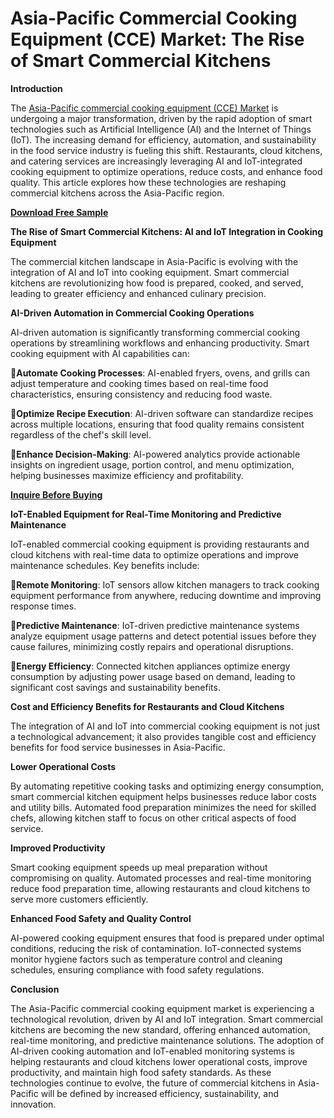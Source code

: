 # Asia-Pacific Commercial Cooking Equipment (CCE) Market: The Rise of Smart Commercial Kitchens

**Introduction**

The [Asia-Pacific commercial cooking equipment (CCE) Market](https://www.nextmsc.com/report/asia-pacific-commercial-cooking-equipment-cce-market-rc2932) is undergoing a major transformation, driven by the rapid adoption of smart technologies such as Artificial Intelligence (AI) and the Internet of Things (IoT). The increasing demand for efficiency, automation, and sustainability in the food service industry is fueling this shift. Restaurants, cloud kitchens, and catering services are increasingly leveraging AI and IoT-integrated cooking equipment to optimize operations, reduce costs, and enhance food quality. This article explores how these technologies are reshaping commercial kitchens across the Asia-Pacific region.

[**Download Free Sample**](https://www.nextmsc.com/asia-pacific-commercial-cooking-equipment-cce-market-rc2932/request-sample)

**The Rise of Smart Commercial Kitchens: AI and IoT Integration in Cooking Equipment**

The commercial kitchen landscape in Asia-Pacific is evolving with the integration of AI and IoT into cooking equipment. Smart commercial kitchens are revolutionizing how food is prepared, cooked, and served, leading to greater efficiency and enhanced culinary precision.

**AI-Driven Automation in Commercial Cooking Operations**

AI-driven automation is significantly transforming commercial cooking operations by streamlining workflows and enhancing productivity. Smart cooking equipment with AI capabilities can:

**Automate Cooking Processes**: AI-enabled fryers, ovens, and grills can adjust temperature and cooking times based on real-time food characteristics, ensuring consistency and reducing food waste.

**Optimize Recipe Execution**: AI-driven software can standardize recipes across multiple locations, ensuring that food quality remains consistent regardless of the chef's skill level.

**Enhance Decision-Making**: AI-powered analytics provide actionable insights on ingredient usage, portion control, and menu optimization, helping businesses maximize efficiency and profitability.

[**Inquire Before Buying**](https://www.nextmsc.com/asia-pacific-commercial-cooking-equipment-cce-market-rc2932/inquire-before-buying)

**IoT-Enabled Equipment for Real-Time Monitoring and Predictive Maintenance**

IoT-enabled commercial cooking equipment is providing restaurants and cloud kitchens with real-time data to optimize operations and improve maintenance schedules. Key benefits include:

**Remote Monitoring**: IoT sensors allow kitchen managers to track cooking equipment performance from anywhere, reducing downtime and improving response times.

**Predictive Maintenance**: IoT-driven predictive maintenance systems analyze equipment usage patterns and detect potential issues before they cause failures, minimizing costly repairs and operational disruptions.

**Energy Efficiency**: Connected kitchen appliances optimize energy consumption by adjusting power usage based on demand, leading to significant cost savings and sustainability benefits.

**Cost and Efficiency Benefits for Restaurants and Cloud Kitchens**

The integration of AI and IoT into commercial cooking equipment is not just a technological advancement; it also provides tangible cost and efficiency benefits for food service businesses in Asia-Pacific.

**Lower Operational Costs**

By automating repetitive cooking tasks and optimizing energy consumption, smart commercial kitchen equipment helps businesses reduce labor costs and utility bills. Automated food preparation minimizes the need for skilled chefs, allowing kitchen staff to focus on other critical aspects of food service.

**Improved Productivity**

Smart cooking equipment speeds up meal preparation without compromising on quality. Automated processes and real-time monitoring reduce food preparation time, allowing restaurants and cloud kitchens to serve more customers efficiently.

**Enhanced Food Safety and Quality Control**

AI-powered cooking equipment ensures that food is prepared under optimal conditions, reducing the risk of contamination. IoT-connected systems monitor hygiene factors such as temperature control and cleaning schedules, ensuring compliance with food safety regulations.

**Conclusion**

The Asia-Pacific commercial cooking equipment market is experiencing a technological revolution, driven by AI and IoT integration. Smart commercial kitchens are becoming the new standard, offering enhanced automation, real-time monitoring, and predictive maintenance solutions. The adoption of AI-driven cooking automation and IoT-enabled monitoring systems is helping restaurants and cloud kitchens lower operational costs, improve productivity, and maintain high food safety standards. As these technologies continue to evolve, the future of commercial kitchens in Asia-Pacific will be defined by increased efficiency, sustainability, and innovation.
